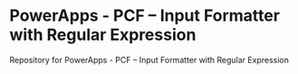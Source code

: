 # PowerApps - PCF – Input Formatter with Regular Expression
Repository for PowerApps - PCF – Input Formatter with Regular Expression
